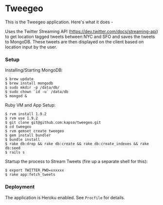 # Tweegeo

This is the Tweegeo application. Here's what it does - 

Uses the Twitter Streaming API (https://dev.twitter.com/docs/streaming-api) to get location tagged tweets between NYC and SFO and saves the tweets to MongoDB. These tweets are then displayed on the client based on location input by the user.

### Setup

Installing/Starting MongoDB:

    $ brew update
    $ brew install mongodb
    $ sudo mkdir -p /data/db/
    $ sudo chown `id -u` /data/db
    $ mongod &

Ruby VM and App Setup:

    $ rvm install 1.9.2
    $ rvm use 1.9.2
    $ git clone git@github.com:kapso/tweegeo.git
    $ cd tweegeo
    $ rvm gemset create tweegeo
    $ gem install bundler
    $ bundle install
    $ rake db:drop && rake db:create && rake db:create_indexes && rake db:seed
    $ rails s

Startup the process to Stream Tweets (fire up a separate shell for this):

    $ export TWITTER_PWD=xxxxxx
    $ rake app:fetch_tweets

### Deployment

The application is Heroku enabled. See `Procfile` for details.